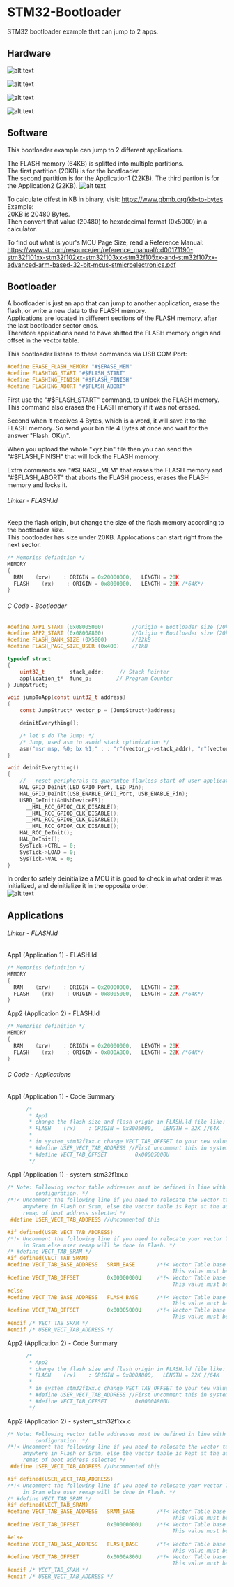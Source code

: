 # STM32-Bootloader
 STM32 bootloader example that can jump to 2 apps.
  
## Hardware
![alt text](https://github.com/viktorvano/STM32-Bootloader/blob/master/images/STM32F103C8T6_Top.jpg?raw=true)  
  
![alt text](https://github.com/viktorvano/STM32-Bootloader/blob/master/images/STM32F103C8T6_Bottom.jpg?raw=true)  
  
![alt text](https://github.com/viktorvano/STM32-Bootloader/blob/master/images/STM32F103C8T6_Switch_Macro_Angle.jpg?raw=true)  
  
![alt text](https://github.com/viktorvano/STM32-Bootloader/blob/master/images/STM32F103C8T6_Switch_Macro_Side.jpg?raw=true)  
  
  
## Software  
  
This bootloader example can jump to 2 different applications.  
  
The FLASH memory (64KB) is splitted into multiple partitions.  
The first partition (20KB) is for the bootloader.  
The second partition is for the Application1 (22KB).
The third partion is for the Application2 (22KB). 
![alt text](https://github.com/viktorvano/STM32-Bootloader/blob/master/images/FLASH.png?raw=true)  
  
To calculate offest in KB in binary, visit: https://www.gbmb.org/kb-to-bytes  
Example:  
20KB is 20480 Bytes.  
Then convert that value (20480) to hexadecimal format (0x5000) in a calculator.  
  
To find out what is your's MCU Page Size, read a Reference Manual: https://www.st.com/resource/en/reference_manual/cd00171190-stm32f101xx-stm32f102xx-stm32f103xx-stm32f105xx-and-stm32f107xx-advanced-arm-based-32-bit-mcus-stmicroelectronics.pdf    
  
  
## Bootloader
  
A bootloader is just an app that can jump to another application, erase the flash, or write a new data to the FLASH memory.  
Applications are located in different sections of the FLASH memory, after the last bootloader sector ends.  
Therefore applications need to have shifted the FLASH memory origin and offset in the vector table.  
  
  
This bootloader listens to these commands via USB COM Port:  
```C
#define ERASE_FLASH_MEMORY "#$ERASE_MEM"
#define FLASHING_START "#$FLASH_START"
#define FLASHING_FINISH "#$FLASH_FINISH"
#define FLASHING_ABORT "#$FLASH_ABORT"
```  
  
  
First use the "#$FLASH_START" command, to unlock the FLASH memory. This command also erases the FLASH memory if it was not erased.  
  
Second when it receives 4 Bytes, which is a word, it will save it to the FLASH memory. So send your bin file 4 Bytes at once and wait for the answer "Flash: OK\n".  
  
When you upload the whole "xyz.bin" file then you can send the "#$FLASH_FINISH" that will lock the FLASH memory.  
  
Extra commands are "#$ERASE_MEM" that erases the FLASH memory and "#$FLASH_ABORT" that aborts the FLASH process, erases the FLASH memory and locks it.  
  
###### Linker - FLASH.ld
Keep the flash origin, but change the size of the flash memory according to the bootloader size.  
This bootloader has size under 20KB. Applocations can start right from the next sector.  
```C
/* Memories definition */
MEMORY
{
  RAM    (xrw)    : ORIGIN = 0x20000000,   LENGTH = 20K
  FLASH    (rx)    : ORIGIN = 0x8000000,   LENGTH = 20K /*64K*/
}
```
  
###### C Code - Bootloader
  
```C
#define APP1_START (0x08005000)			//Origin + Bootloader size (20kB)
#define APP2_START (0x0800A800)			//Origin + Bootloader size (20kB) + App1 Bank (22kB)
#define FLASH_BANK_SIZE (0X5800)		//22kB
#define FLASH_PAGE_SIZE_USER (0x400)	//1kB

typedef struct
{
    uint32_t		stack_addr;     // Stack Pointer
    application_t*	func_p;        // Program Counter
} JumpStruct;

void jumpToApp(const uint32_t address)
{
	const JumpStruct* vector_p = (JumpStruct*)address;

	deinitEverything();

	/* let's do The Jump! */
    /* Jump, used asm to avoid stack optimization */
    asm("msr msp, %0; bx %1;" : : "r"(vector_p->stack_addr), "r"(vector_p->func_p));
}

void deinitEverything()
{
	//-- reset peripherals to guarantee flawless start of user application
	HAL_GPIO_DeInit(LED_GPIO_Port, LED_Pin);
	HAL_GPIO_DeInit(USB_ENABLE_GPIO_Port, USB_ENABLE_Pin);
	USBD_DeInit(&hUsbDeviceFS);
	  __HAL_RCC_GPIOC_CLK_DISABLE();
	  __HAL_RCC_GPIOD_CLK_DISABLE();
	  __HAL_RCC_GPIOB_CLK_DISABLE();
	  __HAL_RCC_GPIOA_CLK_DISABLE();
	HAL_RCC_DeInit();
	HAL_DeInit();
	SysTick->CTRL = 0;
	SysTick->LOAD = 0;
	SysTick->VAL = 0;
}
```  
  
In order to safely deinitialize a MCU it is good to check in what order it was initialized, and deinitialize it in the opposite order.  
![alt text](https://github.com/viktorvano/STM32-Bootloader/blob/master/images/Deinit_direction.png?raw=true)  
  
## Applications
###### Linker - FLASH.ld  
App1 (Application 1) - FLASH.ld  
```C
/* Memories definition */
MEMORY
{
  RAM    (xrw)    : ORIGIN = 0x20000000,   LENGTH = 20K
  FLASH    (rx)    : ORIGIN = 0x8005000,   LENGTH = 22K /*64K*/
}
```  
  
App2 (Application 2) - FLASH.ld  
```C
/* Memories definition */
MEMORY
{
  RAM    (xrw)    : ORIGIN = 0x20000000,   LENGTH = 20K
  FLASH    (rx)    : ORIGIN = 0x800A800,   LENGTH = 22K /*64K*/
}
```  
  
###### C Code - Applications
  
App1 (Application 1) - Code Summary  
```C
  	  /*
  	   * App1
  	   * change the flash size and flash origin in FLASH.ld file like:
  	   * FLASH    (rx)    : ORIGIN = 0x8005000,   LENGTH = 22K //64K
  	   *
  	   * in system_stm32f1xx.c change VECT_TAB_OFFSET to your new value like 0x00005000U
  	   * #define USER_VECT_TAB_ADDRESS //First uncomment this in system_stm32f1xx.c
  	   * #define VECT_TAB_OFFSET         0x00005000U
  	   */
```  

App1 (Application 1) - system_stm32f1xx.c  
```C
/* Note: Following vector table addresses must be defined in line with linker
         configuration. */
/*!< Uncomment the following line if you need to relocate the vector table
     anywhere in Flash or Sram, else the vector table is kept at the automatic
     remap of boot address selected */
 #define USER_VECT_TAB_ADDRESS //Uncommented this

#if defined(USER_VECT_TAB_ADDRESS)
/*!< Uncomment the following line if you need to relocate your vector Table
     in Sram else user remap will be done in Flash. */
/* #define VECT_TAB_SRAM */
#if defined(VECT_TAB_SRAM)
#define VECT_TAB_BASE_ADDRESS   SRAM_BASE       /*!< Vector Table base address field.
                                                     This value must be a multiple of 0x200. */
#define VECT_TAB_OFFSET         0x00000000U     /*!< Vector Table base offset field.
                                                     This value must be a multiple of 0x200. */
#else
#define VECT_TAB_BASE_ADDRESS   FLASH_BASE      /*!< Vector Table base address field.
                                                     This value must be a multiple of 0x200. */
#define VECT_TAB_OFFSET         0x00005000U     /*!< Vector Table base offset field.
                                                     This value must be a multiple of 0x200. */
#endif /* VECT_TAB_SRAM */
#endif /* USER_VECT_TAB_ADDRESS */
```  
  
  
App2 (Application 2) - Code Summary  
```C
	  /*
	   * App2
	   * change the flash size and flash origin in FLASH.ld file like:
	   * FLASH    (rx)    : ORIGIN = 0x800A800,   LENGTH = 22K //64K
	   *
	   * in system_stm32f1xx.c change VECT_TAB_OFFSET to your new value like 0x0000A800U
	   * #define USER_VECT_TAB_ADDRESS //First uncomment this in system_stm32f1xx.c
	   * #define VECT_TAB_OFFSET         0x0000A800U
	   */
```  

App2 (Application 2) - system_stm32f1xx.c  
```C
/* Note: Following vector table addresses must be defined in line with linker
         configuration. */
/*!< Uncomment the following line if you need to relocate the vector table
     anywhere in Flash or Sram, else the vector table is kept at the automatic
     remap of boot address selected */
 #define USER_VECT_TAB_ADDRESS //Uncommented this

#if defined(USER_VECT_TAB_ADDRESS)
/*!< Uncomment the following line if you need to relocate your vector Table
     in Sram else user remap will be done in Flash. */
/* #define VECT_TAB_SRAM */
#if defined(VECT_TAB_SRAM)
#define VECT_TAB_BASE_ADDRESS   SRAM_BASE       /*!< Vector Table base address field.
                                                     This value must be a multiple of 0x200. */
#define VECT_TAB_OFFSET         0x00000000U     /*!< Vector Table base offset field.
                                                     This value must be a multiple of 0x200. */
#else
#define VECT_TAB_BASE_ADDRESS   FLASH_BASE      /*!< Vector Table base address field.
                                                     This value must be a multiple of 0x200. */
#define VECT_TAB_OFFSET         0x0000A800U     /*!< Vector Table base offset field.
                                                     This value must be a multiple of 0x200. */
#endif /* VECT_TAB_SRAM */
#endif /* USER_VECT_TAB_ADDRESS */
```  
  
  
